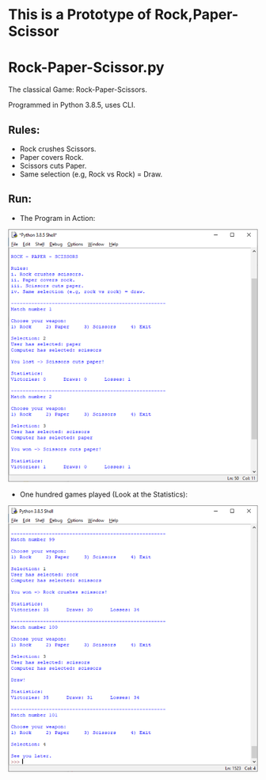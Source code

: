 # This is a Prototype of Rock,Paper-Scissor
# Rock-Paper-Scissor.py
The classical Game: Rock-Paper-Scissors.

Programmed in Python 3.8.5, uses CLI. 

## Rules:
- Rock crushes Scissors.
- Paper covers Rock.
- Scissors cuts Paper.
- Same selection (e.g, Rock vs Rock) = Draw.

## Run:
- The Program in Action:
<p align="center"> <img src="https://github.com/irving-rs/rock-paper-scissors.py/blob/master/Program_Execution_1.png"> </p>

- One hundred games played (Look at the Statistics):
<p align="center"> <img src="https://github.com/irving-rs/rock-paper-scissors.py/blob/master/Program_Execution_2.png"> </p>
